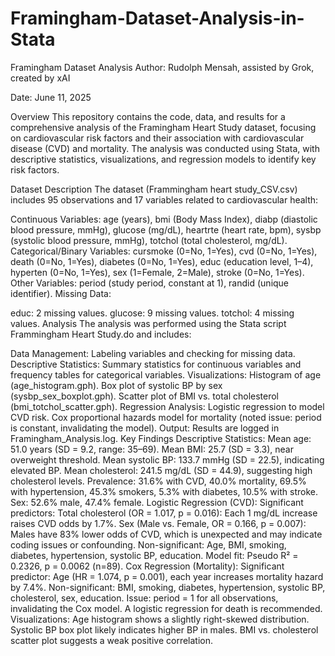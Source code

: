 # Framingham-Dataset-Analysis-in-Stata
Framingham Dataset Analysis
Author: Rudolph Mensah, assisted by Grok, created by xAI

Date: June 11, 2025

Overview
This repository contains the code, data, and results for a comprehensive analysis of the Framingham Heart Study dataset, focusing on cardiovascular risk factors and their association with cardiovascular disease (CVD) and mortality. The analysis was conducted using Stata, with descriptive statistics, visualizations, and regression models to identify key risk factors.

Dataset Description
The dataset (Frammingham heart study_CSV.csv) includes 95 observations and 17 variables related to cardiovascular health:

Continuous Variables: age (years), bmi (Body Mass Index), diabp (diastolic blood pressure, mmHg), glucose (mg/dL), heartrte (heart rate, bpm), sysbp (systolic blood pressure, mmHg), totchol (total cholesterol, mg/dL).
Categorical/Binary Variables: cursmoke (0=No, 1=Yes), cvd (0=No, 1=Yes), death (0=No, 1=Yes), diabetes (0=No, 1=Yes), educ (education level, 1–4), hyperten (0=No, 1=Yes), sex (1=Female, 2=Male), stroke (0=No, 1=Yes).
Other Variables: period (study period, constant at 1), randid (unique identifier).
Missing Data:

educ: 2 missing values.
glucose: 9 missing values.
totchol: 4 missing values.
Analysis
The analysis was performed using the Stata script Frammingham Heart Study.do and includes:

Data Management: Labeling variables and checking for missing data.
Descriptive Statistics: Summary statistics for continuous variables and frequency tables for categorical variables.
Visualizations:
Histogram of age (age_histogram.gph).
Box plot of systolic BP by sex (sysbp_sex_boxplot.gph).
Scatter plot of BMI vs. total cholesterol (bmi_totchol_scatter.gph).
Regression Analysis:
Logistic regression to model CVD risk.
Cox proportional hazards model for mortality (noted issue: period is constant, invalidating the model).
Output: Results are logged in Framingham_Analysis.log.
Key Findings
Descriptive Statistics:
Mean age: 51.0 years (SD = 9.2, range: 35–69).
Mean BMI: 25.7 (SD = 3.3), near overweight threshold.
Mean systolic BP: 133.7 mmHg (SD = 22.5), indicating elevated BP.
Mean cholesterol: 241.5 mg/dL (SD = 44.9), suggesting high cholesterol levels.
Prevalence: 31.6% with CVD, 40.0% mortality, 69.5% with hypertension, 45.3% smokers, 5.3% with diabetes, 10.5% with stroke.
Sex: 52.6% male, 47.4% female.
Logistic Regression (CVD):
Significant predictors:
Total cholesterol (OR = 1.017, p = 0.016): Each 1 mg/dL increase raises CVD odds by 1.7%.
Sex (Male vs. Female, OR = 0.166, p = 0.007): Males have 83% lower odds of CVD, which is unexpected and may indicate coding issues or confounding.
Non-significant: Age, BMI, smoking, diabetes, hypertension, systolic BP, education.
Model fit: Pseudo R² = 0.2326, p = 0.0062 (n=89).
Cox Regression (Mortality):
Significant predictor: Age (HR = 1.074, p = 0.001), each year increases mortality hazard by 7.4%.
Non-significant: BMI, smoking, diabetes, hypertension, systolic BP, cholesterol, sex, education.
Issue: period = 1 for all observations, invalidating the Cox model. A logistic regression for death is recommended.
Visualizations:
Age histogram shows a slightly right-skewed distribution.
Systolic BP box plot likely indicates higher BP in males.
BMI vs. cholesterol scatter plot suggests a weak positive correlation.
